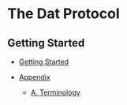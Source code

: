 # The Dat Protocol

## Getting Started
- [Getting Started](./getting-started.md)

- [Appendix](./appendix.md)
  - [A. Terminology](./terminology.md)
